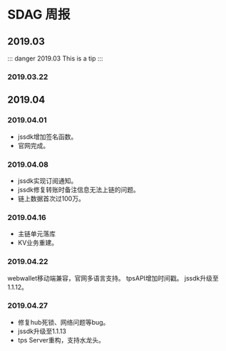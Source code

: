 # SDAG 周报

## 2019.03

::: danger 2019.03
This is a tip
:::
### 2019.03.22

## 2019.04

### 2019.04.01

* jssdk增加签名函数。
* 官网完成。

### 2019.04.08

* jssdk实现订阅通知。
* jssdk修复转账时备注信息无法上链的问题。
* 链上数据首次过100万。

### 2019.04.16

* 主链单元落库
* KV业务重建。

### 2019.04.22

webwallet移动端兼容，官网多语言支持。
tpsAPI增加时间戳。
jssdk升级至1.1.12。

### 2019.04.27
* 修复hub死锁、网络问题等bug。
* jssdk升级至1.1.13
* tps Server重构，支持水龙头。